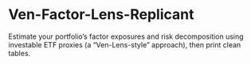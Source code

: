 # Ven-Factor-Lens-Replicant
Estimate your portfolio’s factor exposures and risk decomposition using investable ETF proxies (a “Ven-Lens-style” approach), then print clean tables.
